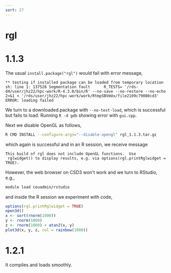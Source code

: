 ```yaml
---
sort: 27
---
```


# rgl

# 1.1.3

The usual `install.package("rgl")` would fail with error message,

```
** testing if installed package can be loaded from temporary location
sh: line 1: 137528 Segmentation fault      R_TESTS= '/rds-d4/user/jhz22/hpc-work/R-4.3.0/bin/R' --no-save --no-restore --no-echo 2>&1 < '/rds/user/jhz22/hpc-work/work/RtmpSBVmUx/file2109c79080cd3'
ERROR: loading failed
```

We turn to a downloaded.package with `--no-test-load`, which is successful but fails to load. Running `R -d gdb` showing error with `gui.cpp`.

Next we disable OpenGL as follows,

```bash
R CMD INSTALL --configure-args="--disable-opengl" rgl_1.1.3.tar.gz
```

which again is successful and in an R session, we receive message

```
This build of rgl does not include OpenGL functions.  Use
 rglwidget() to display results, e.g. via options(rgl.printRglwidget = TRUE).
```

However, the web browser on CSD3 won't work and we turn to RStudio, e.g.,

```bash
module load ceuadmin/rstudio
```

and inside the R session we experiment with code,

```r
options(rgl.printRglwidget = TRUE)
open3d()
x <- sort(rnorm(1000))
y <- rnorm(1000)
z <- rnorm(1000) + atan2(x, y)
plot3d(x, y, z, col = rainbow(1000))
```

# 1.2.1

It compiles and loads smoothly.
